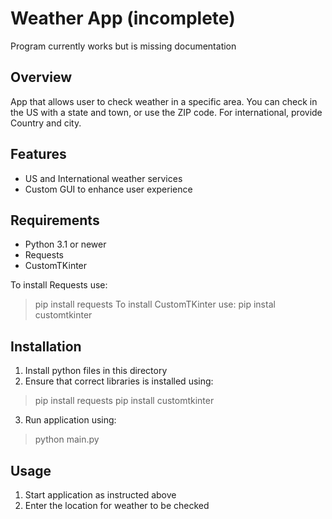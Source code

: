 # Weather App (incomplete)

Program currently works but is missing documentation

## Overview
App that allows user to check weather in a specific area. You can check in the US with a state and town, or use the ZIP code. For international, provide Country and city.

## Features
- US and International weather services
- Custom GUI to enhance user experience

## Requirements
- Python 3.1 or newer
- Requests
- CustomTKinter

To install Requests use:
> pip install requests
To install CustomTKinter use:
> pip instal customtkinter

## Installation
1. Install python files in this directory
2. Ensure that correct libraries is installed using:
> pip install requests
> pip install customtkinter
3. Run application using:
> python main.py

## Usage
1. Start application as instructed above
2. Enter the location for weather to be checked
